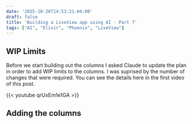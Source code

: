 ```yaml
---
date: '2025-10-26T14:53:21-04:00'
draft: false
title: 'Building a LiveView app using AI - Part 7'
tags: ["AI", "Elixir", "Phoenix", "LiveView"]
---
```


## WIP Limits

Before we start building out the columns I asked Claude to update the plan in order to add WIP limits to the columns. I was suprised by the number of changes that were required. You can see the details here in the first video of this post.

{{< youtube qrUxEm1e1GA >}}

## Adding the columns
